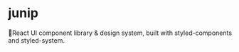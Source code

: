 # junip
🧡React UI component library &amp; design system, built with styled-components and styled-system.

